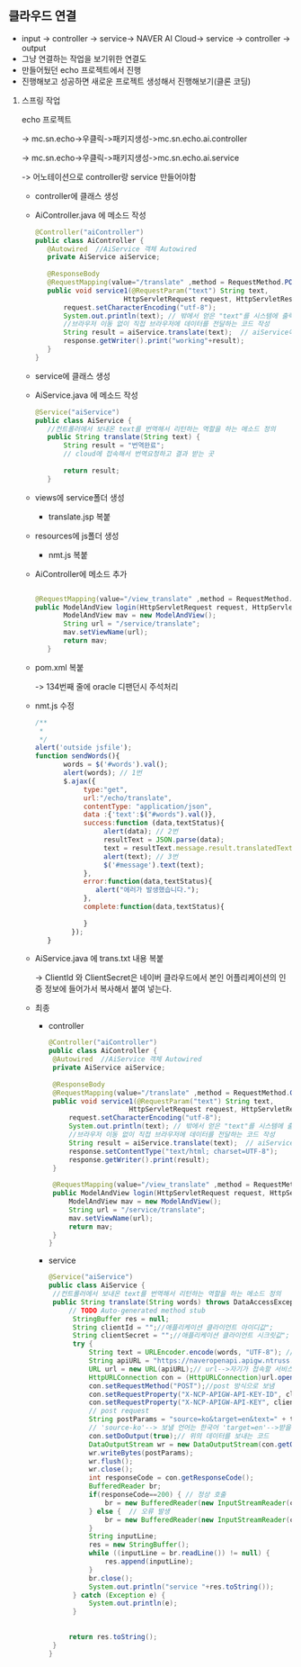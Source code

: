 ## 클라우드 연결

- input -> controller -> service-> NAVER AI Cloud-> service -> controller -> output
- 그냥 연결하는 작업을 보기위한 연결도
- 만들어뒀던 echo 프로젝트에서 진행
- 진행해보고 성공하면 새로운 프로젝트 생성해서 진행해보기(클론 코딩)

1. 스프링 작업

   echo 프로젝트

   -> mc.sn.echo->우클릭->패키지생성->mc.sn.echo.ai.controller

   -> mc.sn.echo->우클릭->패키지생성->mc.sn.echo.ai.service

   -> 어노테이션으로 controller랑 service 만들어야함

   - controller에 클래스 생성

   - AiController.java 에 메소드 작성

     ```java
     @Controller("aiController")
     public class AiController {
     	@Autowired	//AiService 객체 Autowired
     	private AiService aiService;
     	
     	@ResponseBody
     	@RequestMapping(value="/translate" ,method = RequestMethod.POST)
     	public void service1(@RequestParam("text") String text, 
     			           HttpServletRequest request, HttpServletResponse response) throws Exception{
     		request.setCharacterEncoding("utf-8");
     		System.out.println(text); // 밖에서 얻은 "text"를 시스템에 출력
     		//브라우저 이동 없이 직접 브라우저에 데이터를 전달하는 코드 작성
     		String result = aiService.translate(text);	// aiService에 text를 보내고 리턴받은 값을 result에 저장
     		response.getWriter().print("working"+result);
     	}
     }
     ```

   - service에 클래스 생성

   - AiService.java 에 메소드 작성

     ```java
     @Service("aiService")
     public class AiService {
     	//컨트롤러에서 보내온 text를 번역해서 리턴하는 역할을 하는 메소드 정의
     	public String translate(String text) {
     		String result = "번역완료";
     		// cloud에 접속해서 번역요청하고 결과 받는 곳
     		
     		return result;
     	}
     ```

     

   - views에 service폴더 생성
     - translate.jsp 복붙
   - resources에 js폴더 생성
     - nmt.js 복붙

   - AiController에 메소드 추가

     ```java
     
     @RequestMapping(value="/view_translate" ,method = RequestMethod.GET)
     public ModelAndView login(HttpServletRequest request, HttpServletResponse response) throws Exception{
     		ModelAndView mav = new ModelAndView();
     		String url = "/service/translate";
     		mav.setViewName(url);
     		return mav;
     	}
     ```

   - pom.xml 복붙

     -> 134번째 줄에 oracle 디팬던시 주석처리

   - nmt.js 수정

     ```js
     /**
      * 
      */
     alert('outside jsfile');
     function sendWords(){
     		words = $('#words').val();
     		alert(words); // 1번
     		$.ajax({
     	         type:"get",
     	         url:"/echo/translate",
     	         contentType: "application/json",
     	         data :{'text':$("#words").val()},
     		     success:function (data,textStatus){
     		    	  alert(data); // 2번
     		    	  resultText = JSON.parse(data);
     		    	  text = resultText.message.result.translatedText;
     		    	  alert(text); // 3번
     		    	  $('#message').text(text);
     		     },
     		     error:function(data,textStatus){
     		        alert("에러가 발생했습니다.");
     		     },
     		     complete:function(data,textStatus){
     		    	 
     		     }
     		  });
     	}
     ```

   - AiService.java 에 trans.txt 내용 복붙

     -> ClientId 와 ClientSecret은 네이버 클라우드에서 본인 어플리케이션의 인증 정보에 들어가서 복사해서 붙여 넣는다.

   - 최종

     - controller

       ```java
       @Controller("aiController")
       public class AiController {
       	@Autowired	//AiService 객체 Autowired
       	private AiService aiService;
       	
       	@ResponseBody
       	@RequestMapping(value="/translate" ,method = RequestMethod.GET)
       	public void service1(@RequestParam("text") String text, 
       			           HttpServletRequest request, HttpServletResponse response) throws Exception{
       		request.setCharacterEncoding("utf-8");
       		System.out.println(text); // 밖에서 얻은 "text"를 시스템에 출력
       		//브라우저 이동 없이 직접 브라우저에 데이터를 전달하는 코드 작성
       		String result = aiService.translate(text);	// aiService에 text를 보내고 리턴받은 값을 result에 저장
       		response.setContentType("text/html; charset=UTF-8");
       		response.getWriter().print(result);
       	}
       	
       	@RequestMapping(value="/view_translate" ,method = RequestMethod.GET)
       	public ModelAndView login(HttpServletRequest request, HttpServletResponse response) throws Exception{
       		ModelAndView mav = new ModelAndView();
       		String url = "/service/translate";
       		mav.setViewName(url);
       		return mav;
       	}
       }
       ```

     - service

       ```java
       @Service("aiService")
       public class AiService {
       	//컨트롤러에서 보내온 text를 번역해서 리턴하는 역할을 하는 메소드 정의
       	public String translate(String words) throws DataAccessException {
       		// TODO Auto-generated method stub
       		 StringBuffer res = null;
       		 String clientId = "";//애플리케이션 클라이언트 아이디값";
       	     String clientSecret = "";//애플리케이션 클라이언트 시크릿값";
       	     try {
       	         String text = URLEncoder.encode(words, "UTF-8"); //words를 보내야 하기에 인코드함
       	         String apiURL = "https://naveropenapi.apigw.ntruss.com/nmt/v1/translation";//접속할 URL
       	         URL url = new URL(apiURL);// url-->자기가 접속할 서비스의 정보를 가짐
       	         HttpURLConnection con = (HttpURLConnection)url.openConnection();//커넥션 생성
       	         con.setRequestMethod("POST");//post 방식으로 보냄
       	         con.setRequestProperty("X-NCP-APIGW-API-KEY-ID", clientId);
       	         con.setRequestProperty("X-NCP-APIGW-API-KEY", clientSecret);
       	         // post request
       	         String postParams = "source=ko&target=en&text=" + text; //같이 보낼 데이터
       	         // 'source-ko'--> 보낼 언어는 한국어 'target=en'-->받을 언어는 영어 
       	         con.setDoOutput(true);// 위의 데이터를 보내는 코드
       	         DataOutputStream wr = new DataOutputStream(con.getOutputStream());
       	         wr.writeBytes(postParams);
       	         wr.flush();
       	         wr.close();
       	         int responseCode = con.getResponseCode();
       	         BufferedReader br;
       	         if(responseCode==200) { // 정상 호출
       	             br = new BufferedReader(new InputStreamReader(con.getInputStream()));
       	         } else {  // 오류 발생
       	             br = new BufferedReader(new InputStreamReader(con.getErrorStream()));
       	         }
       	         String inputLine;
       	         res = new StringBuffer();
       	         while ((inputLine = br.readLine()) != null) {
       	             res.append(inputLine);
       	         }
       	         br.close();
       	         System.out.println("service "+res.toString());
       	     } catch (Exception e) {
       	         System.out.println(e);
       	     }
       		
       	
       		return res.toString();
       	}
       }
       ```

       


